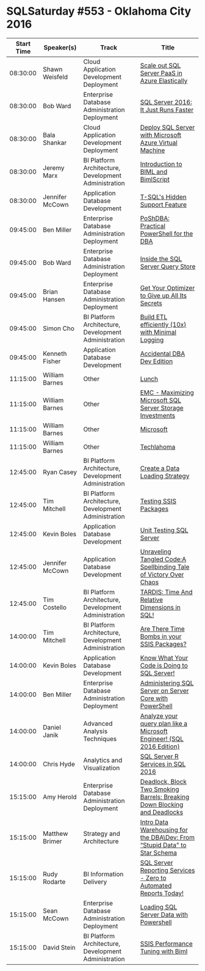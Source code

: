 # SQLSaturday #553 - Oklahoma City 2016
Start Time|Speaker(s)|Track|Title
---|---|---|---
08:30:00|Shawn Weisfeld|Cloud Application Development  Deployment|[Scale out SQL Server PaaS in Azure Elastically](49765.md)
08:30:00|Bob Ward|Enterprise Database Administration  Deployment|[SQL Server 2016: It Just Runs Faster](51042.md)
08:30:00|Bala Shankar|Cloud Application Development  Deployment|[Deploy SQL Server with Microsoft Azure Virtual Machine](51146.md)
08:30:00|Jeremy Marx|BI Platform Architecture, Development  Administration|[Introduction to BIML and BimlScript](52998.md)
08:30:00|Jennifer McCown|Application  Database Development|[T-SQL's Hidden Support Feature](53049.md)
09:45:00|Ben Miller|Enterprise Database Administration  Deployment|[PoShDBA: Practical PowerShell for the DBA](50343.md)
09:45:00|Bob Ward|Enterprise Database Administration  Deployment|[Inside the SQL Server Query Store](51041.md)
09:45:00|Brian Hansen|Enterprise Database Administration  Deployment|[Get Your Optimizer to Give up All Its Secrets](52364.md)
09:45:00|Simon Cho|BI Platform Architecture, Development  Administration|[Build ETL efficiently (10x) with Minimal Logging](52452.md)
09:45:00|Kenneth Fisher|Application  Database Development|[Accidental DBA Dev Edition](52641.md)
11:15:00|William Barnes|Other|[Lunch](53963.md)
11:15:00|William Barnes|Other|[EMC - Maximizing Microsoft SQL Server Storage Investments](53964.md)
11:15:00|William Barnes|Other|[Microsoft](53965.md)
11:15:00|William Barnes|Other|[Techlahoma](53966.md)
12:45:00|Ryan Casey|BI Platform Architecture, Development  Administration|[Create a Data Loading Strategy](49759.md)
12:45:00|Tim Mitchell|BI Platform Architecture, Development  Administration|[Testing SSIS Packages](49837.md)
12:45:00|Kevin Boles|Application  Database Development|[Unit Testing SQL Server](50410.md)
12:45:00|Jennifer McCown|Application  Database Development|[Unraveling Tangled Code:A Spellbinding Tale of Victory Over Chaos](50683.md)
12:45:00|Tim Costello|BI Platform Architecture, Development  Administration|[TARDIS:  Time And Relative Dimensions in SQL!](51101.md)
14:00:00|Tim Mitchell|BI Platform Architecture, Development  Administration|[Are There Time Bombs in your SSIS Packages?](49832.md)
14:00:00|Kevin Boles|Application  Database Development|[Know What Your Code is Doing to SQL Server!](50408.md)
14:00:00|Ben Miller|Enterprise Database Administration  Deployment|[Administering SQL Server on Server Core with PowerShell](50651.md)
14:00:00|Daniel Janik|Advanced Analysis Techniques|[Analyze your query plan like a Microsoft Engineer! (SQL 2016 Edition)](51161.md)
14:00:00|Chris Hyde|Analytics and Visualization|[SQL Server R Services in SQL 2016](52690.md)
15:15:00|Amy Herold|Enterprise Database Administration  Deployment|[Deadlock, Block  Two Smoking Barrels: Breaking Down Blocking and Deadlocks](50668.md)
15:15:00|Matthew Brimer|Strategy and Architecture|[Intro Data Warehousing for the DBA\Dev: From “Stupid Data" to Star Schema](51046.md)
15:15:00|Rudy Rodarte|BI Information Delivery|[SQL Server Reporting Services - Zero to Automated Reports Today!](52694.md)
15:15:00|Sean McCown|Enterprise Database Administration  Deployment|[Loading SQL Server Data with Powershell](52771.md)
15:15:00|David Stein|BI Platform Architecture, Development  Administration|[SSIS Performance Tuning with Biml](52775.md)
